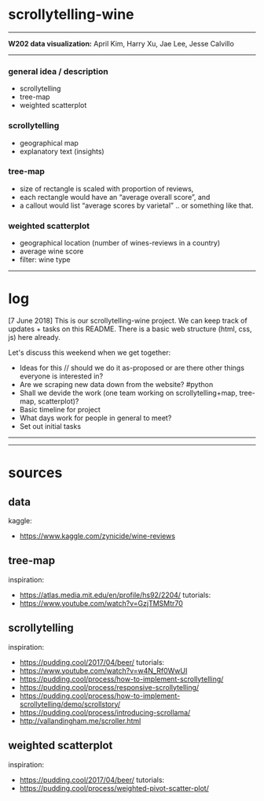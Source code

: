# scrollytelling-wine
---

**W202 data visualization:** April Kim, Harry Xu, Jae Lee, Jesse Calvillo 

---

### general idea / description
- scrollytelling
- tree-map
- weighted scatterplot

### scrollytelling
- geographical map
- explanatory text (insights)

### tree-map
- size of rectangle is scaled with proportion of reviews,
- each rectangle would have an “average overall score”, and
- a callout would list “average scores by varietal” .. or something like that.

### weighted scatterplot
- geographical location (number of wines-reviews in a country)
- average wine score
- filter: wine type

---

# log

[7 June 2018]
  This is our scrollytelling-wine project.
  We can keep track of updates + tasks on this README.
  There is a basic web structure (html, css, js) here already.

  Let's discuss this weekend when we get together:
  - Ideas for this // should we do it as-proposed or are there other things everyone is interested in?
  - Are we scraping new data down from the website? #python
  - Shall we devide the work (one team working on scrollytelling+map, tree-map, scatterplot)?
  - Basic timeline for project
  - What days work for people in general to meet?
  - Set out initial tasks

---
---
# sources

## data
kaggle:
- https://www.kaggle.com/zynicide/wine-reviews

## tree-map
inspiration:
- https://atlas.media.mit.edu/en/profile/hs92/2204/
tutorials:
- https://www.youtube.com/watch?v=GzjTMSMtr70

## scrollytelling
inspiration:
- https://pudding.cool/2017/04/beer/
tutorials:
- https://www.youtube.com/watch?v=w4N_Rf0WwUI
- https://pudding.cool/process/how-to-implement-scrollytelling/
- https://pudding.cool/process/responsive-scrollytelling/
- https://pudding.cool/process/how-to-implement-scrollytelling/demo/scrollstory/
- https://pudding.cool/process/introducing-scrollama/
- http://vallandingham.me/scroller.html

## weighted scatterplot
inspiration: 
- https://pudding.cool/2017/04/beer/
tutorials:
- https://pudding.cool/process/weighted-pivot-scatter-plot/

